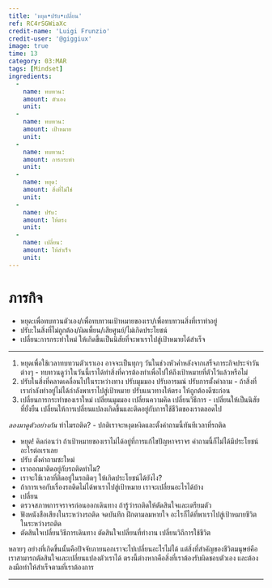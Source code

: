 ```yaml
---
title: 'หยุด•ปรับ•เปลี่ยน'
ref: RC4rSGWiaXc
credit-name: 'Luigi Frunzio'
credit-user: '@giggiux'
image: true
time: 13
category: 03:MAR
tags: [Mindset]
ingredients:
  -
    name: ทบทวน:
    amount: ตัวเอง
    unit:
  -
    name: ทบทวน:
    amount: เป้าหมาย
    unit:
  -
    name: ทบทวน:
    amount: การกระทำ
    unit:
  -
    name: หยุด:
    amount: สิ่งที่ไม่ใช่
    unit:
  -
    name: ปรับ:
    amount: ให้ตรง
    unit:
  -
    name: เปลี่ยน:
    amount: ให้สำเร็จ
    unit:
---
```


# ภารกิจ
 - หยุด:เพื่อทบทวนตัวเอง/เพื่อทบทวนเป้าหมายของเรา/เพื่อทบทวนสิ่งที่เราทำอยู่
 - ปรับ:ในสิ่งที่ไม่ถูกต้อง/ผิดเพี้ยน/เสียศูนย์/ไม่เกิดประโยชน์
 - เปลี่ยน:การกระทำใหม่ ให้เกิดขึ้นเป็นนิสัยที่จะพาเราไปสู่เป้าหมายได้สำเร็จ

---
1. หยุดเพื่อใช้เวลาทบทวนตัวเราเอง อาจจะเป็นทุกๆ วันในช่วงหัวค่ำหลังจากเสร็จภาระกิจประจำวันต่างๆ - ทบทวนดูว่าในวันนี้เราได้ทำสิ่งที่ควรต้องทำเพื่อไปให้ถึงเป้าหมายที่ตัวไว้แล้วหรือไม่
2. ปรับในสิ่งที่คลาดเคลื่อนไปในระหว่างทาง ปรับมุมมอง ปรับอารมณ์ ปรับการตั้งคำถาม - ถ้าสิ่งที่เรากำลังทำอยู่ไม่ได้กำลังพาเราไปสู่เป้าหมาย ปรับแนวทางให้ตรง ให้ถูกต้องดีซะก่อน
3. เปลี่ยนการกระทำของเราใหม่ เปลี่ยนมุมมอง เปลี่ยนความคิด เปลี่ยนวิธีการ - เปลี่ยนให้เป็นนิสัยที่ยั่งยืน เปลี่ยนให้การเปลี่ยนแปลงเกิดขึ้นและติดอยู่กับการใช้ชีวิตของเราตลอดไป

*ลองมาดูตัวอย่างกัน*
ทำไมรถติด? - ปกติเราจะหงุดหงิดและตั้งคำถามนี้ทันทีเวลาที่รถติด
- หยุด! คิดก่อนว่า ถ้าเป้าหมายของเราไม่ได้อยู่ที่การแก้ไขปัญหาจราจร คำถามนี้ก็ไม่ได้มีประโยชน์อะไรต่อเราเลย
- ปรับ ตั้งคำถามซะใหม่  
- เราออกมาติดอยู่กับรถติดทำไม?  
- เราจะใช้เวลาที่ติดอยู่ในรถติดๆ ให้เกิดประโยชน์ได้ยังไง?  
- ถ้าการเจอกับเรื่องรถติดไม่ได้พาเราไปสู่เป้าหมาย เราจะเปลี่ยนอะไรได้บ้าง
- เปลี่ยน  
- ตรวจสภาพการจราจรก่อนออกเดินทาง ถ้ารู้ว่ารถติดให้ตัดสินใจและเตรียมตัว
- ฟังหนังสือเสียงในระหว่างรถติด จดบันทึก ฝึกตามลมหายใจ อะไรก็ได้ที่พาเราไปสู่เป้าหมายชีวิตในระหว่างรถติด  
- ตัดสินใจเปลี่ยนวิธีการเดินทาง ตัดสินใจเปลี่ยนที่ทำงาน เปลี่ยนวิถีการใช้ชีวิต

หลายๆ อย่างที่เกิดขึ้นนั้นคือปัจจัยภายนอกเราจะไปเปลี่ยนอะไรไม่ได้ แต่สิ่งที่สำคัญของชีวิตมนุษย์คือเราสามารถตัดสินใจและเปลี่ยนแปลงตัวเราได้ ตรงนี้ต่างหากคือสิ่งที่เราต้องรับผิดชอบตัวเอง และต้องลงมือทำให้สำเร็จตามที่เราต้องการ

---
